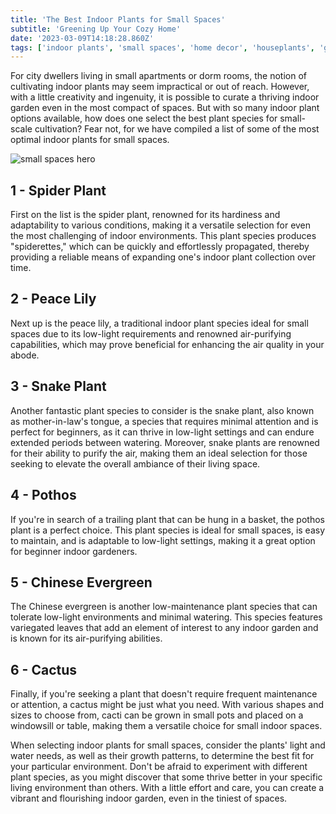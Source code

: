 ```yaml
---
title: 'The Best Indoor Plants for Small Spaces'
subtitle: 'Greening Up Your Cozy Home'
date: '2023-03-09T14:18:28.860Z'
tags: ['indoor plants', 'small spaces', 'home decor', 'houseplants', 'green living', 'apartment living', 'urban gardening', 'air purifying plants', 'low-maintenance plants', 'natural home', 'cozy living']
---
```


For city dwellers living in small apartments or dorm rooms, the notion of cultivating indoor plants may seem impractical or out of reach. However, with a little creativity and ingenuity, it is possible to curate a thriving indoor garden even in the most compact of spaces. But with so many indoor plant options available, how does one select the best plant species for small-scale cultivation? Fear not, for we have compiled a list of some of the most optimal indoor plants for small spaces.

![small spaces hero](/images/hero/best-indoor-plants-for-small-spaces.jpg)

## 1 - Spider Plant

First on the list is the spider plant, renowned for its hardiness and adaptability to various conditions, making it a versatile selection for even the most challenging of indoor environments. This plant species produces "spiderettes," which can be quickly and effortlessly propagated, thereby providing a reliable means of expanding one's indoor plant collection over time.

## 2 - Peace Lily

Next up is the peace lily, a traditional indoor plant species ideal for small spaces due to its low-light requirements and renowned air-purifying capabilities, which may prove beneficial for enhancing the air quality in your abode.

## 3 - Snake Plant

Another fantastic plant species to consider is the snake plant, also known as mother-in-law's tongue, a species that requires minimal attention and is perfect for beginners, as it can thrive in low-light settings and can endure extended periods between watering. Moreover, snake plants are renowned for their ability to purify the air, making them an ideal selection for those seeking to elevate the overall ambiance of their living space.

## 4 - Pothos

If you're in search of a trailing plant that can be hung in a basket, the pothos plant is a perfect choice. This plant species is ideal for small spaces, is easy to maintain, and is adaptable to low-light settings, making it a great option for beginner indoor gardeners.

## 5 - Chinese Evergreen

The Chinese evergreen is another low-maintenance plant species that can tolerate low-light environments and minimal watering. This species features variegated leaves that add an element of interest to any indoor garden and is known for its air-purifying abilities.

## 6 - Cactus

Finally, if you're seeking a plant that doesn't require frequent maintenance or attention, a cactus might be just what you need. With various shapes and sizes to choose from, cacti can be grown in small pots and placed on a windowsill or table, making them a versatile choice for small indoor spaces.

When selecting indoor plants for small spaces, consider the plants' light and water needs, as well as their growth patterns, to determine the best fit for your particular environment. Don't be afraid to experiment with different plant species, as you might discover that some thrive better in your specific living environment than others. With a little effort and care, you can create a vibrant and flourishing indoor garden, even in the tiniest of spaces.
